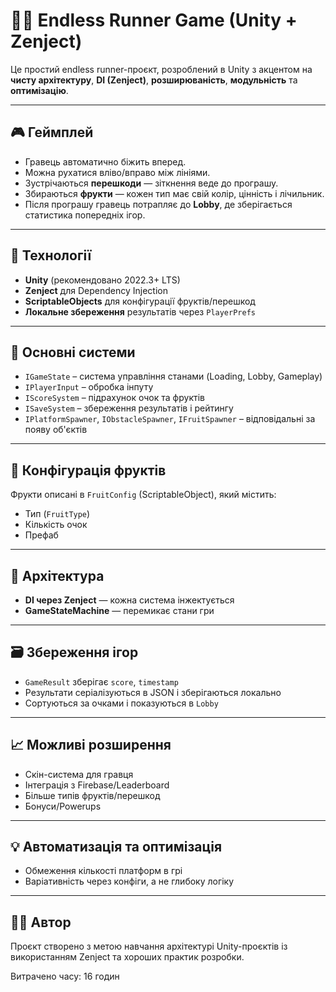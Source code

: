 # 🏃‍♂️ Endless Runner Game (Unity + Zenject)

Це простий endless runner-проєкт, розроблений в Unity з акцентом на **чисту архітектуру**, **DI (Zenject)**, **розширюваність**, **модульність** та **оптимізацію**.

---

## 🎮 Геймплей

- Гравець автоматично біжить вперед.
- Можна рухатися вліво/вправо між лініями.
- Зустрічаються **перешкоди** — зіткнення веде до програшу.
- Збираються **фрукти** — кожен тип має свій колір, цінність і лічильник.
- Після програшу гравець потрапляє до **Lobby**, де зберігається статистика попередніх ігор.

---

## 🔧 Технології

- **Unity** (рекомендовано 2022.3+ LTS)
- **Zenject** для Dependency Injection
- **ScriptableObjects** для конфігурації фруктів/перешкод
- **Локальне збереження** результатів через `PlayerPrefs`

---

## 🧩 Основні системи

- `IGameState` – система управління станами (Loading, Lobby, Gameplay)
- `IPlayerInput` – обробка інпуту
- `IScoreSystem` – підрахунок очок та фруктів
- `ISaveSystem` – збереження результатів і рейтингу
- `IPlatformSpawner`, `IObstacleSpawner`, `IFruitSpawner` – відповідальні за появу об'єктів

---

## 🍓 Конфігурація фруктів

Фрукти описані в `FruitConfig` (ScriptableObject), який містить:

- Тип (`FruitType`)
- Кількість очок
- Префаб

---

## 🧠 Архітектура

- **DI через Zenject** — кожна система інжектується
- **GameStateMachine** — перемикає стани гри

---

## 🗃️ Збереження ігор

- `GameResult` зберігає `score`, `timestamp`
- Результати серіалізуються в JSON і зберігаються локально
- Сортуються за очками і показуються в `Lobby`

---

## 📈 Можливі розширення

- Скін-система для гравця
- Інтеграція з Firebase/Leaderboard
- Більше типів фруктів/перешкод
- Бонуси/Powerups

---

## 💡 Автоматизація та оптимізація

- Обмеження кількості платформ в грі
- Варіативність через конфіги, а не глибоку логіку

---

## 👨‍💻 Автор

Проєкт створено з метою навчання архітектурі Unity-проєктів із використанням Zenject та хороших практик розробки.

Витрачено часу: 16 годин